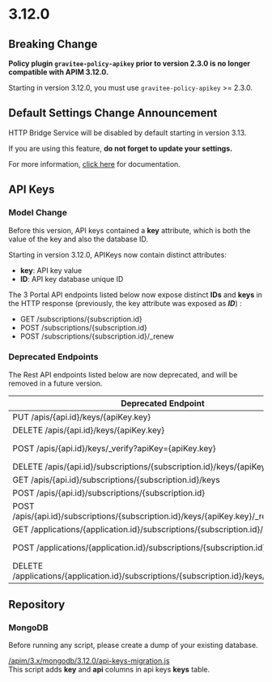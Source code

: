 # 3.12.0

## Breaking Change

**Policy plugin `gravitee-policy-apikey` prior to version 2.3.0 is no longer compatible with APIM 3.12.0.**

Starting in version 3.12.0, you must use `gravitee-policy-apikey` >= 2.3.0.

## Default Settings Change Announcement

HTTP Bridge Service will be disabled by default starting in version 3.13.

If you are using this feature, **do not forget to update your settings.**

For more information, [click here](https://docs.gravitee.io/apim/3.x/apim\_installguide\_hybrid\_deployment.html#apim\_gateway\_http\_bridge\_server) for documentation.

## API Keys

### Model Change

Before this version, API keys contained a **key** attribute, which is both the value of the key and also the database ID.

Starting in version 3.12.0, APIKeys now contain distinct attributes:

* **key**: API key value
* **ID**: API key database unique ID

The 3 Portal API endpoints listed below now expose distinct **IDs** and **keys** in the HTTP response (previously, the key attribute was exposed as _**ID**_) :

* GET /subscriptions/{subscription.id}
* POST /subscriptions/{subscription.id}
* POST /subscriptions/{subscription.id}/\_renew

### Deprecated Endpoints

The Rest API endpoints listed below are now deprecated, and will be removed in a future version.

| Deprecated Endpoint                                                                     | Replace With                                                                                |
| --------------------------------------------------------------------------------------- | ------------------------------------------------------------------------------------------- |
| PUT /apis/{api.id}/keys/{apiKey.key}                                                    | PUT /apis/{api.id}/subscriptions/{subscription.id}/apikeys/{apiKey.id}                      |
| DELETE /apis/{api.id}/keys/{apiKey.key}                                                 | DELETE /apis/{api.id}/subscriptions/{subscription.id}/apikeys/{apiKey.id}                   |
| POST /apis/{api.id}/keys/\_verify?apiKey={apiKey.key}                                   | GET /apis/{api.id}/subscriptions/\_canCreate?application={application.id}\&key={apiKey.key} |
| DELETE /apis/{api.id}/subscriptions/{subscription.id}/keys/{apiKey.key}                 | DELETE /apis/{api.id}/subscriptions/{subscription.id}/apikeys/{apiKey.id}                   |
| GET /apis/{api.id}/subscriptions/{subscription.id}/keys                                 | GET /apis/{api.id}/subscriptions/{subscription.id}/apikeys                                  |
| POST /apis/{api.id}/subscriptions/{subscription.id}                                     | POST /apis/{api.id}/subscriptions/{subscription.id}/apikeys/\_renew                         |
| POST /apis/{api.id}/subscriptions/{subscription.id}/keys/{apiKey.key}/\_reactivate      | POST /apis/{api.id}/subscriptions/{subscription.id}/apikeys/{apiKey.id}/\_reactivate        |
| GET /applications/{application.id}/subscriptions/{subscription.id}/keys                 | GET /applications/{application.id}/subscriptions/{subscription.id}/apikeys                  |
| POST /applications/{application.id}/subscriptions/{subscription.id}                     | POST /applications/{application.id}/subscriptions/{subscription.id}/apikeys/\_renew         |
| DELETE /applications/{application.id}/subscriptions/{subscription.id}/keys/{apiKey.key} | DELETE /applications/{application.id}/subscriptions/{subscription.id}/apikeys/{apiKey.id}   |

## Repository

### MongoDB

Before running any script, please create a dump of your existing database.

[/apim/3.x/mongodb/3.12.0/api-keys-migration.js](https://raw.githubusercontent.com/gravitee-io/gravitee-api-management/master/gravitee-apim-repository/gravitee-apim-repository-mongodb/src/main/resources/scripts/3.12.0/api-keys-migration.js)\
This script adds **key** and **api** columns in api keys **keys** table.
